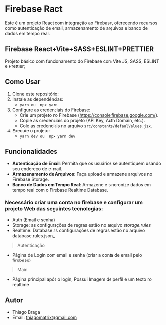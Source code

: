 # Firebase Ract

Este é um projeto React com integração ao Firebase, oferecendo recursos como autenticação de email, armazenamento de arquivos e banco de dados em tempo real.

## Firebase React+Vite+SASS+ESLINT+PRETTIER

Projeto básico com funcionamento do Firebase com Vite JS, SASS, ESLINT e Prettier;

## Como Usar

1. Clone este repositório:
2. Instale as dependências:
    - `yarn ou  npx yarn`
3. Configure as credenciais do Firebase:
    - Crie um projeto no Firebase (<https://console.firebase.google.com/>).
    - Copie as credenciais do projeto (API Key, Auth Domain, etc.).
    - Cole as credenciais no arquivo `src/constants/defaulValues.jsx`.
4. Execute o projeto:
    - `yarn dev ou  npx yarn dev`

## Funcionalidades

- **Autenticação de Email**: Permita que os usuários se autentiquem usando seu endereço de e-mail.
- **Armazenamento de Arquivos**: Faça upload e armazene arquivos no Firebase Storage.
- **Banco de Dados em Tempo Real**: Armazene e sincronize dados em tempo real com o Firebase Realtime Database.

### Necessário criar uma conta no firebase e configurar um projeto Web das seguintes tecnologias:

- Auth (Email e senha)
- Storage: as configurações de regras estão no arquivo _storage.rules_
- Realtime: Database as configurações de regras estão no arquivo database.rules.json_

> Autenticação
- Página de Login com email e senha (criar a conta de email pelo firebase)

> Main
- Página principal após o login, Possui Imagem de perfil e um texto ro realtime

## Autor

- Thiago Braga
- Email: thiagomatrix@gmail.com
